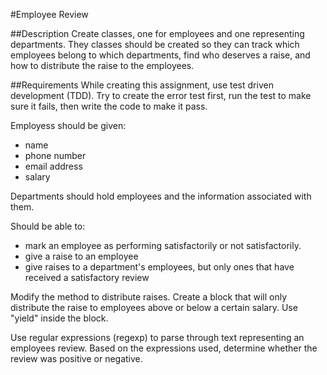 #Employee Review

##Description
Create classes, one for employees and one representing departments. They classes should be created so they can track which employees belong to which departments, find who deserves a raise, and how to distribute the raise to the employees.

##Requirements
While creating this assignment, use test driven development (TDD). Try to create the error test first, run the test to make sure it fails, then write the code to make it pass.

Employess should be given:
* name
* phone number
* email address
* salary

Departments should hold employees and the information associated with them.

Should be able to:

* mark an employee as performing satisfactorily or not satisfactorily.
* give a raise to an employee
* give raises to a department's employees, but only ones that have received a satisfactory review

Modify the method to distribute raises. Create a block that will only distribute the raise to employees above or below a certain salary. Use "yield" inside the block.

Use regular expressions (regexp) to parse through text representing an employees review. Based on the expressions used, determine whether the review was positive or negative.
